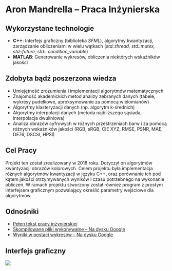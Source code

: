 # Aron Mandrella – Praca Inżynierska
## Wykorzystane technologie
* **C++**: Interfejs graficzny (biblioteka *SFML*), algorytmy kwantyzacji, zarządzanie obliczeniami w wielu wątkach (*std::thread, std::mutex, std::future, std:: condition_variable*)
* **MATLAB**: Generowanie wykresów, obliczenia niektórych wskaźników jakości
## Zdobyta bądź poszerzona wiedza
* Umiejętność zrozumienia i implementacji algorytmów matematycznych
* Znajomość akademickich metod analizy zebranych danych (tabele, wykresy pudełkowe, aproksymowanie za pomocą wielomianów)
* Algorytmy klasteryzacji danych (np. algorytm k-średnich)
* Algorytmy interpolacji danych (metoda najbliższego sąsiada, interpolacja dwuliniowa)
* Analiza obrazów cyfrowych w różnych przestrzeniach barw i za pomocą różnych wskaźników jakości (RGB, sRGB, CIE XYZ, RMSE, PSNR, MAE, DE76, DSCSI, HPSI)
## Cel Pracy
Projekt ten został zrealizowany w 2018 roku. Dotyczył on algorytmów kwantyzacji obrazów kolorowych. Celem projektu była implementacja różnych algorytmów kwantyzacji w języku C++, oraz porównanie ich pod kątem jakości otrzymywanych wyników i czasu potrzebnego na wykonanie obliczeń. W ramach projektu stworzony został również program z prostym interfejsem graficznym pozwalający określić parametry wejściowe dla algorytmów.
## Odnośniki
* [Pełen tekst pracy inżynierskiej]( https://github.com/am-portfolio/QuantStudio/blob/main/AMandrella%20-%20Praca%20In%C5%BCynierska.pdf)
* [Skompilowane pliki wykonywalne – Na dysku Google]( https://drive.google.com/drive/folders/16Hysf7HhDtxV9k7uHEaMEohIIJidmaAq?usp=sharing)
* [Wyniki w postaci wykresów – Na dysku Google]( https://drive.google.com/drive/folders/1Vtz8GABDCrWPLk_FXwrDxCHjYdSvlFe3?usp=sharing)
## Interfejs graficzny
![](https://github.com/am-portfolio/QuantStudio/blob/main/GUI.PNG)
